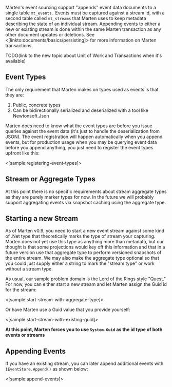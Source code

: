 <!--Title:Appending Events-->
<!--Url:appending-->

Marten's event sourcing support "appends" event data documents to a single table `mt_events.` Events must be captured against a stream id, with a second table called `mt_streams` that Marten uses to
keep metadata describing the state of an individual stream. Appending events to either a new or existing stream is done within the same Marten transaction as any other document updates or deletions. See 
<[linkto:documents/basics/persisting]> for more information on Marten transactions.

TODO(link to the new topic about Unit of Work and Transactions when it's available)

## Event Types

The only requirement that Marten makes on types used as events is that they are:

1. Public, concrete types
1. Can be bidirectionally serialized and deserialized with a tool like Newtonsoft.Json

Marten does need to know what the event types are before you issue queries against the event data (it's just to handle the deserialization from JSON). The event registration will happen automatically when you append events,
but for production usage when you may be querying event data before you append anything, you just need to register the event types upfront like this:

<[sample:registering-event-types]>


## Stream or Aggregate Types

At this point there is no specific requirements about stream aggregate types as they are purely marker types for now. In the future we will probably support
aggregating events via snapshot caching using the aggregate type.


## Starting a new Stream

As of Marten v0.9, you need to start a new event stream against some kind of .Net type that theoretically marks the type of stream your capturing. 
Marten does not yet use this type as anything more than metadata, but our thought is that some projections would key off this information and that in a 
future version use that aggregate type to perform versioned snapshots of the entire stream. We may also make the aggregate type optional so that
you could just supply either a string to mark the "stream type" or work without a stream type.

As usual, our sample problem domain is the Lord of the Rings style "Quest." For now, you can either start a new stream and let Marten assign the Guid
id for the stream:

<[sample:start-stream-with-aggregate-type]>

Or have Marten use a Guid value that you provide yourself:

<[sample:start-stream-with-existing-guid]>

**At this point, Marten forces you to use `System.Guid` as the id type of both events or streams**


## Appending Events

If you have an existing stream, you can later append additional events with `IEventStore.Append()` as shown below:

<[sample:append-events]>

